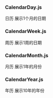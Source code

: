 ### CalendarDay.js

日历 展示1个月的日期

### CalendarWeek.js

周历 展示1周的日期

### CalendarMonth.js

月历 展示1年的月份

### CalendarYear.js

年历 展示10年的年份
